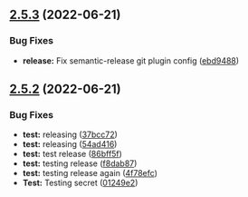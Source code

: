 ## [2.5.3](https://github.com/leonimurilo/test-publish-ui-lib/compare/v2.5.2...v2.5.3) (2022-06-21)


### Bug Fixes

* **release:** Fix semantic-release git plugin config ([ebd9488](https://github.com/leonimurilo/test-publish-ui-lib/commit/ebd9488d3ff4d315503e38c940f36e1d2fa9e40f))

## [2.5.2](https://github.com/leonimurilo/test-publish-ui-lib/compare/v2.5.1...v2.5.2) (2022-06-21)


### Bug Fixes

* **test:** releasing ([37bcc72](https://github.com/leonimurilo/test-publish-ui-lib/commit/37bcc7239da5a245a70fd84cf85a698fce231002))
* **test:** releasing ([54ad416](https://github.com/leonimurilo/test-publish-ui-lib/commit/54ad416dd1e78a742899d965dd7890a80a34b559))
* **test:** test release ([86bff5f](https://github.com/leonimurilo/test-publish-ui-lib/commit/86bff5fd9e7e9929cad6d07c1133e614c54700a0))
* **test:** testing release ([f8dab87](https://github.com/leonimurilo/test-publish-ui-lib/commit/f8dab87ee9370f35fd6265ace74ee43a0f50fecf))
* **test:** testing release again ([4f78efc](https://github.com/leonimurilo/test-publish-ui-lib/commit/4f78efcf1d62336f3ebc8f6c3b34be471853a5c5))
* **Test:** Testing secret ([01249e2](https://github.com/leonimurilo/test-publish-ui-lib/commit/01249e22cea072c9aa84ec539e0ef34cf150ccc6))
